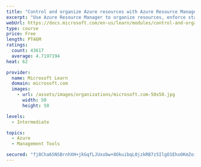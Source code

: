 ```yaml
---
title: "Control and organize Azure resources with Azure Resource Manager"
excerpt: "Use Azure Resource Manager to organize resources, enforce standards, and protect critical assets from deletion."
webUrl: https://docs.microsoft.com/en-us/learn/modules/control-and-organize-with-azure-resource-manager/
type: course
price: Free
length: PT46M
ratings:
  count: 43617
  average: 4.7197194
heat: 62

provider:
  name: Microsoft Learn
  domain: microsoft.com
  images:
    - url: /assets/images/organizations/microsoft.com-50x50.jpg
      width: 50
      height: 50

levels:
  - Intermediate

topics:
  - Azure
  - Management Tools

secured: "fj8Cha6SNSBrnhXH+jkGqfLJUxobw+8OkuibqL0jzkRB7z5IlgO1EhoOKmZoiCNBbHEDioe1tW7bR7eqpVeDvwUn11aHRm3t9e2dSnDaLrck+q8r01pCpc2aRbwOaiRq2Cj+LrcTF3P1rAwxzN63jV6MGZ58jU4yBW9h5AlJ/f7de/kmxs1752St3zu4EgCusCEOUzKG/heFxXDxiWfRi7bJpTW9JxgsC7lTrnEjL8lTpXkzPqMEzSb+dgqvxt7oEZ+wpXMdj1S0VLOZQTFUPNg9Qh1iwgAVZKB/ac9hGWiy1SxqfdOgh3DmEih3U7YL+IF2S6uzzZNmgU5eREMT8WiAMt38bAHOeF4XKSz+qZ3nWL8kmYp7qfL0DLycNo2knfsmTMUixb5BTJ1lrtFY07XXCoZg77O4jKAvzWqhJzC14rR0eKWEpxx0qIcWFl0q;1Ao2sn1Gqb2JHIxY5kwm+g=="
---
```


